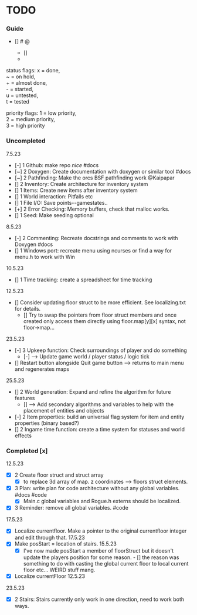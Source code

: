 # TODO

### Guide

- [<status>] <priority> <Brief description> #<tag> @<mention> <yyyy-mm-dd>  
    - [] <Subtask>  
    - <Description>  
  
status flags:   x = done,  
                ~ = on hold,  
                + = almost done,  
                - = started,  
                u = untested,  
                t = tested  


priority flags: 1 = low priority,  
                2 = medium priority,  
                3 = high priority  

### Uncompleted
7.5.23  
- [-] 1 Github: make repo _nice_ #docs
- [~] 2 Doxygen: Create documentation with doxygen or similar tool #docs
- [~] 2 Pathfinding: Make the orcs BSF pathfinding work @Kaipapar
- [] 2 Inventory: Create architecture for inventory system
- [] 1 Items: Create new items after inventory system
- [] 1 World interaction: Pitfalls etc
- [] 1 File I/O: Save points--gamestates..
- [+] 2 Error Checking: Memory buffers, check that malloc works.
- [] 1 Seed: Make seeding optional

8.5.23  
- [-] 2 Commenting: Recreate docstrings and comments to work with Doxygen #docs
- [] 1 Windows port: recreate menu using ncurses or find a way for menu.h to work with Win

10.5.23
- [] 1 Time tracking: create a spreadsheet for time tracking

12.5.23
- [] Consider updating floor struct to be more efficient.  See localizing.txt for details.
    - [] Try to swap the pointers from floor struct members and once created only access them directly using floor.map[y][x] syntax, not floor->map...

23.5.23
- [-] 3 Upkeep function: Check surroundings of player and do something 
    - [-] --> Update game world / player status / logic tick
- [] Restart button alongside Quit game button --> returns to main menu and regenerates maps

25.5.23
- [] 2 World generation: Expand and refine the algorithm for future features
    - [] --> Add secondary algorithms and variables to help with the placement of entities and objects
- [-] 2 Item properties: build an universal flag system for item and entity properties (binary based?)
- [] 2 Ingame time function: create a time system for statuses and world effects

### Completed [x]
12.5.23
- [x] 2 Create floor struct and struct array 
    - [x] to replace 3d array of map. z coordinates --> floors struct elements.
- [x] 3 Plan: write plan for code architecture without any global variables. #docs #code
    - [x] Main.c global variables and Rogue.h externs should be localized.
- [x] 3 Reminder: remove all global variables. #code

17.5.23
- [x] Localize currentfloor. Make a pointer to the original currentfloor integer and edit through that. 17.5.23
- [x] Make posStart = location of stairs.   15.5.23
    - [x] I've now made posStart a member of floorStruct but it doesn't update the players position for some reason. 
            - [] the reason was something to do with casting the global current floor to local current floor etc... WEIRD stuff mang.
- [x] Localize currentFloor 12.5.23

23.5.23
- [x] 2 Stairs: Stairs currently only work in one direction, need to work both ways.